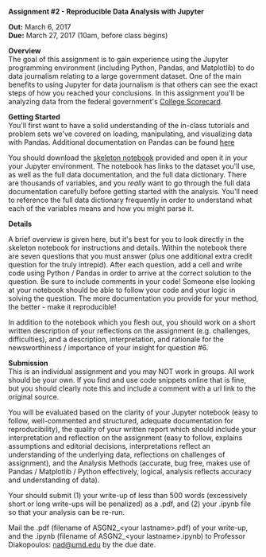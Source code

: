 **Assignment #2 - Reproducible Data Analysis with Jupyter**

**Out:** March 6, 2017  
**Due:** March 27, 2017 (10am, before class begins)  

**Overview**  
The goal of this assignment is to gain experience using the Jupyter programming environment (including Python, Pandas, and Matplotlib) to do data journalism relating to a large government dataset. One of the main benefits to using Jupyter for data journalism is that others can see the exact steps of how you reached your conclusions. In this assignment you'll be analyzing data from the federal government's [College Scorecard](https://collegescorecard.ed.gov/).

**Getting Started**  
You'll first want to have a solid understanding of the in-class tutorials and problem sets we've covered on loading, manipulating, and visualizing data with Pandas. Additional documentation on Pandas can be found [here](http://pandas.pydata.org/pandas-docs/stable/)

You should download the [skeleton notebook](https://github.com/comp-journalism/UMD-J479V-J779V-Spring2017/blob/master/Homework/asgn2-skeleton.ipynb) provided and open it in your your Jupyter environment. The notebook has links to the dataset you'll use, as well as the full data documentation, and the full data dictionary. There are thousands of variables, and you *really* want to go through the full data documentation carefully before getting started with the analysis. You'll need to reference the full data dictionary frequently in order to understand what each of the variables means and how you might parse it. 

**Details**

A brief overview is given here, but it's best for you to look directly in the skeleton notebook for instructions and details. Within the notebook there are seven questions that you must answer (plus one additional extra credit question for the truly intrepid). After each question, add a cell and write code using Python / Pandas in order to arrive at the correct solution to the question. Be sure to include comments in your code! Someone else looking at your notebook should be able to follow your code and your logic in solving the question. The more documentation you provide for your method, the better - make it reproducible!  

In addition to the notebook which you flesh out, you should work on a short written description of your reflections on the assignment (e.g. challenges, difficulties), and a description, interpretation, and rationale for the newsworthiness / importance of your insight for question #6. 

**Submission**  
This is an individual assignment and you may NOT work in groups. All work should be your own. If you find and use code snippets online that is fine, but you should clearly note this and include a comment with a url link to the original source. 

You will be evaluated based on the clarity of your Jupyter notebook (easy to follow, well-commented and structured, adequate documentation for reproducibility), the quality of your written report which should include your interpretation and reflection on the assignment (easy to follow, explains assumptions and editorial decisions, interpretations reflect an understanding of the underlying data, reflections on challenges of assignment), and the Analysis Methods (accurate, bug free, makes use of Pandas / Matplotlib / Python effectively, logical, analysis reflects accuracy and understanding of data). 

Your should submit (1) your write-up of less than 500 words (excessively short or long write-ups will be penalized) as a .pdf, and (2) your .ipynb file so that your analysis can be re-run.  

Mail the .pdf (filename of ASGN2_\<your lastname\>.pdf) of your write-up, and the .ipynb (filename of ASGN2_\<your lastname\>.ipynb) to Professor Diakopoulos: nad@umd.edu by the due date. 
